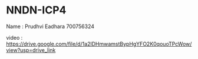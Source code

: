 # NNDN-ICP4
Name : Prudhvi Eadhara
700756324


video : https://drive.google.com/file/d/1a2lDHmwamstBypHgYFO2K0qouoTPcWow/view?usp=drive_link
